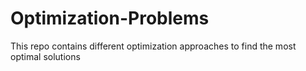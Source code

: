 # Optimization-Problems
This repo contains different optimization approaches to find the most optimal solutions
